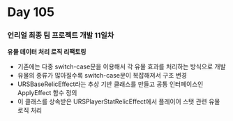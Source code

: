 # Day 105

### 언리얼 최종 팀 프로젝트 개발 11일차

**유물 데이터 처리 로직 리팩토링**

- 기존에는 다중 switch-case문을 이용해서 각 유물 효과를 처리하는 방식으로 개발
- 유물의 종류가 많아질수록 switch-case문이 복잡해져서 구조 변경
- URSBaseRelicEffect라는 추상 기반 클래스를 만들고 공통 인터페이스인 ApplyEffect 함수 정의
- 이 클래스를 상속받은 URSPlayerStatRelicEffect에서 플레이어 스탯 관련 유물 로직 처리




